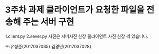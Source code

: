 # 3주차 과제 클라이언트가 요청한 파일을 전송해 주는 서버 구현
 1.client.py
 2.sever.py 
 사진은 서버사진 한장 클라이언트 사진 한장 씩 있습니다.
 
 조:유성준(2017037035) 김경민(2017037028)
 
